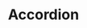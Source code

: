---
layout: component.njk
tags: 
    - lean_components_de
key: accordion-lean_de
title: Accordion
parent: lean_components_de
image: lean/overview/accordion.webp
keywords: accordion, collapse, collapsible, details, expand
order: 10
---